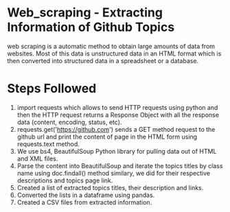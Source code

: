 # Web_scraping - Extracting Information of Github Topics 
web scraping is a automatic method to obtain large amounts of data from websites. Most of this data is unstructured data in an HTML format which is then converted into structured data in a spreadsheet or a database.

# Steps Followed 
1. import requests which allows to send HTTP requests using python and then the HTTP request returns a Response Object with all the response data (content, encoding, status, etc).
2. requests.get('https://github.com') sends a GET method request to the github url and print the content of page in the HTML form using requests.text  method.
3. We use bs4, BeautifulSoup Python library for pulling data out of HTML and XML files.
4. Parse the content into BeautifulSoup and iterate the topics titles by class name using doc.findall() method similary, we did for their respective descriptions and topics page link.
5. Created a list of extracted topics titles, their description and links.
6. Converted the lists in a dataframe using pandas. 
7. Created a CSV files from extracted information.
